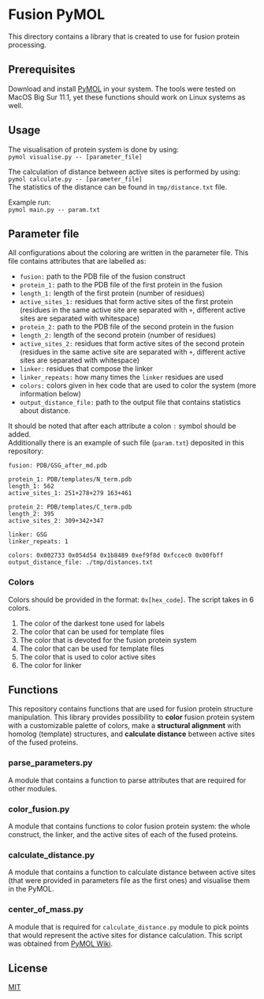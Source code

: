 # Fusion PyMOL
This directory contains a library that is created to use for fusion protein processing. 

## Prerequisites

Download and install [PyMOL](https://pymol.org/2/?#download) in your system. The tools were 
tested on MacOS Big Sur 11.1, yet these functions should work on Linux systems as well. 

## Usage

The visualisation of protein system is done by using:  
`pymol visualise.py -- [parameter_file]`  

The calculation of distance between active sites is performed by using:  
`pymol calculate.py -- [parameter_file]`  
The statistics of the distance can be found in `tmp/distance.txt` file.

Example run:  
`pymol main.py -- param.txt` 

## Parameter file

All configurations about the coloring are written in the parameter file. This file contains attributes 
that are labelled as:  
* `fusion:` path to the PDB file of the fusion construct  
* `protein_1:` path to the PDB file of the first protein in the fusion  
* `length_1:` length of the first protein (number of residues)  
* `active_sites_1:` residues that form active sites of the first protein (residues in the same 
active site are separated with `+`, different active sites are separated with whitespace)  
* `protein_2:` path to the PDB file of the second protein in the fusion
* `length_2:`  length of the second protein (number of residues)  
* `active_sites_2:` residues that form active sites of the second protein (residues in the same 
active site are separated with `+`, different active sites are separated with whitespace)  
* `linker:` residues that compose the linker  
* `linker_repeats:` how many times the `linker` residues are used  
* `colors:`  colors given in hex code that are used to color the system (more information below)
* `output_distance_file:`  path to the output file that contains statistics about distance.

It should be noted that after each attribute a colon `:` symbol should be added.  
Additionally there is an example of such file (`param.txt`) deposited in this repository:  

```
fusion: PDB/GSG_after_md.pdb

protein_1: PDB/templates/N_term.pdb
length_1: 562
active_sites_1: 251+278+279 163+461

protein_2: PDB/templates/C_term.pdb
length_2: 395
active_sites_2: 309+342+347

linker: GSG
linker_repeats: 1

colors: 0x002733 0x054d54 0x1b8489 0xef9f8d 0xfccec0 0x00fbff
output_distance_file: ./tmp/distances.txt
```

### Colors
Colors should be provided in the format: `0x[hex_code]`. The script takes in 6 colors. 

1. The color of the darkest tone used for labels
2. The color that can be used for template files 
3. The color that is devoted for the fusion protein system
4. The color that can be used for template files
5. The color that is used to color active sites
6. The color for linker

## Functions
This repository contains functions that are used for fusion protein structure manipulation. This
library provides possibility to **color** fusion protein system with a customizable palette 
of colors, make a **structural alignment** with homolog (template) structures, and **calculate
distance** between active sites of the fused proteins.  

### parse_parameters.py
A module that contains a function to parse attributes that are required for other modules.

### color_fusion.py
A module that contains functions to color fusion protein system: the whole construct, the linker, 
and the active sites of each of the fused proteins.   

### calculate_distance.py
A module that contains a function to calculate distance between active sites (that were 
provided in parameters file as the first ones) and visualise them in the PyMOL.

### center_of_mass.py
A module that is required for `calculate_distance.py` module to pick points that would 
represent the active sites for distance calculation. This script was obtained from [PyMOL Wiki](https://pymolwiki.org/index.php/Center_of_mass).

## License
[MIT](https://choosealicense.com/licenses/mit/)
